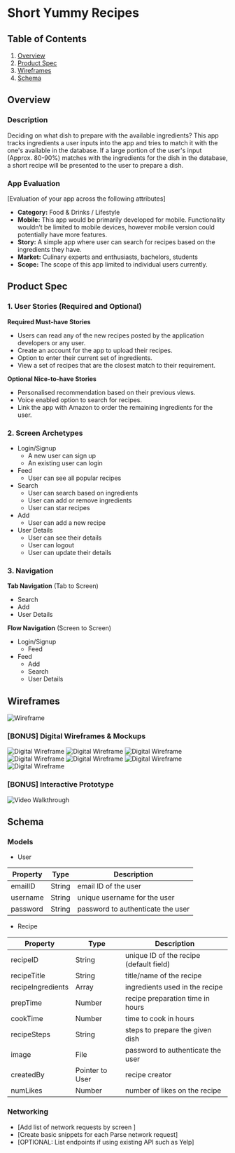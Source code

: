 # Short Yummy Recipes

## Table of Contents
1. [Overview](#Overview)
1. [Product Spec](#Product-Spec)
1. [Wireframes](#Wireframes)
2. [Schema](#Schema)

## Overview
### Description
Deciding on what dish to prepare with the available ingredients? 
This app tracks ingredients a user inputs into the app and tries to match it with the one's available in the database.
If a large portion of the user's input (Approx. 80-90%) matches with the ingredients for the dish in the database, a short recipe will be presented to the user to prepare a dish.

### App Evaluation
[Evaluation of your app across the following attributes]
- **Category:** Food & Drinks / Lifestyle
- **Mobile:** This app would be primarily developed for mobile. Functionality wouldn’t be limited to mobile devices, however mobile version could potentially have more features.
- **Story:** A simple app where user can search for recipes based on the ingredients they have.
- **Market:** Culinary experts and enthusiasts, bachelors, students
- **Scope:** The scope of this app limited to individual users currently. 

## Product Spec

### 1. User Stories (Required and Optional)

**Required Must-have Stories**

* Users can read any of the new recipes posted by the application developers or any user.
* Create an account for the app to upload their recipes.
* Option to enter their current set of ingredients.
* View a set of recipes that are the closest match to their requirement.

**Optional Nice-to-have Stories**

* Personalised recommendation based on their previous views.
* Voice enabled option to search for recipes.
* Link the app with Amazon to order the remaining ingredients for the user.

### 2. Screen Archetypes

* Login/Signup 
   * A new user can sign up
   * An existing user can login
* Feed
   * User can see all popular recipes 
* Search
   * User can search based on ingredients
   * User can add or remove ingredients
   * User can star recipes
* Add
   * User can add a new recipe
* User Details
   * User can see their details
   * User can logout
   * User can update their details

### 3. Navigation

**Tab Navigation** (Tab to Screen)

* Search
* Add 
* User Details

**Flow Navigation** (Screen to Screen)

* Login/Signup
   * Feed
* Feed
   * Add
   * Search
   * User Details

## Wireframes
![Wireframe](images/wireframe.JPG)

### [BONUS] Digital Wireframes & Mockups
![Digital Wireframe](images/splash.png)
![Digital Wireframe](images/login.png)
![Digital Wireframe](images/signup.png)
![Digital Wireframe](images/feed.png)
![Digital Wireframe](images/search.png)
![Digital Wireframe](images/add.png)
![Digital Wireframe](images/useraccount.png)

### [BONUS] Interactive Prototype
<img src='https://i.imgur.com/EAG4sSM.gif' title='prototype Walkthrough' width='' alt='Video Walkthrough' />

## Schema 

### Models

* User

| Property | Type   | Description                       |
|----------|--------|-----------------------------------|
| emailID  | String | email ID of the user              |
| username | String | unique username for the user      |
| password | String | password to authenticate the user |

* Recipe

| Property | Type   | Description                       |
|----------|--------|-----------------------------------|
| recipeID  | String | unique ID of the recipe (default field)    |    
| recipeTitle  | String | title/name of the recipe   |  
| recipeIngredients | Array | ingredients used in the recipe |
| prepTime | Number | recipe preparation time in hours |
| cookTime | Number | time to cook in hours |
|recipeSteps | String | steps to prepare the given dish |
| image | File | password to authenticate the user |
| createdBy | Pointer to User | recipe creator      |
|numLikes | Number | number of likes on the recipe |


### Networking
- [Add list of network requests by screen ]
- [Create basic snippets for each Parse network request]
- [OPTIONAL: List endpoints if using existing API such as Yelp]
